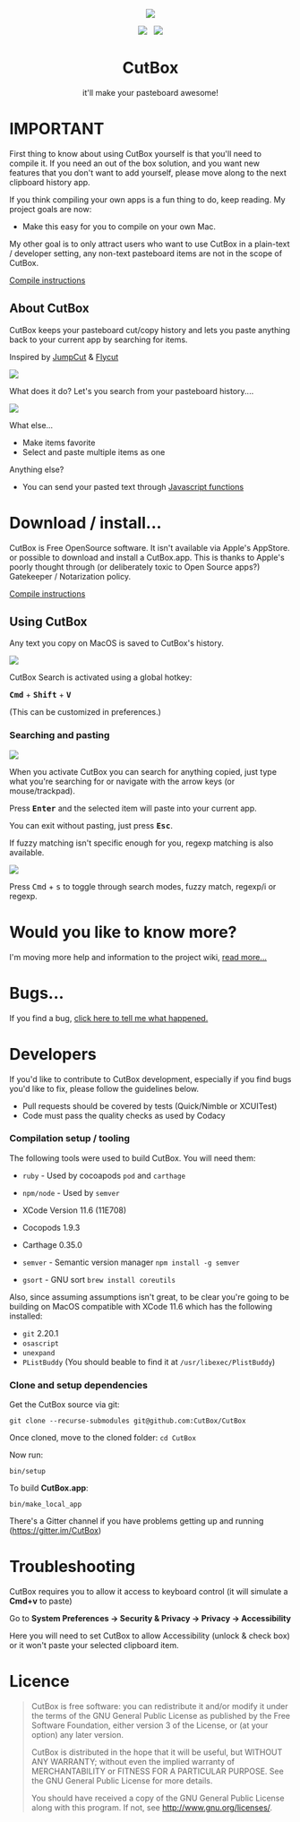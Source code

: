 <p align="center">
  <img src="CutBox/CutBox/GraphicAssets/cutbox-icon.png">
</p>

<p align="center">
  <a href="https://gitter.im/CutBox/Lobby" title="Chat about CutBox"/><img src="https://badges.gitter.im/cutbox/CutBox.png"/></a>
  &nbsp;
  <a href="https://www.codacy.com/app/cutbox/CutBox?utm_source=github.com&amp;utm_medium=referral&amp;utm_content=cutbox/CutBox&amp;utm_campaign=Badge_Grade"> <img src="https://api.codacy.com/project/badge/Grade/1e2514342ff44f24ab5e2eb8c79f4f2b"/> </a>
</p>

<div align="center">
  <h1>CutBox</h1>
  <p>it'll make your pasteboard awesome!</p>
</div>

# IMPORTANT

First thing to know about using CutBox yourself is that you'll need to compile it.  If you need an out of the box solution, and you want new features that you don't want to add yourself, please move along to the next clipboard history app.

If you think compiling your own apps is a fun thing to do, keep reading.  My project goals are now:

- Make this easy for you to compile on your own Mac.

My other goal is to only attract users who want to use CutBox in a plain-text / developer setting, any non-text pasteboard items are not in the scope of CutBox.

[Compile instructions](#compilation-setup--tooling)

## About CutBox

CutBox keeps your pasteboard cut/copy history and lets you paste
anything back to your current app by searching for items.

Inspired by [JumpCut](https://github.com/snark/jumpcut) & [Flycut](https://github.com/TermiT/Flycut)

![](CutBox/CutBox/GraphicAssets/cutbox-search-bar.png)

What does it do? Let's you search from your pasteboard history....

![](CutBox/CutBox/GraphicAssets/cutbox-search-fuzzy.png)

What else...

- Make items favorite
- Select and paste multiple items as one

Anything else?

- You can send your pasted text through [Javascript functions](https://github.com/cutbox/CutBox/wiki/Javascript-support)

# Download / install...

CutBox is Free OpenSource software. It isn't available via Apple's AppStore. or possible to download and install a CutBox.app. This is thanks to Apple's poorly thought through (or deliberately toxic to Open Source apps?) Gatekeeper / Notarization policy.

[Compile instructions](#compilation-setup--tooling)

## Using CutBox

Any text you copy on MacOS is saved to CutBox's history.

![](CutBox/CutBox/GraphicAssets/cutbox-menu.png)

CutBox Search is activated using a global hotkey:

<kbd>**Cmd**</kbd> + <kbd>**Shift**</kbd> + <kbd>**V**</kbd>

(This can be customized in preferences.)

### Searching and pasting

![](CutBox/CutBox/GraphicAssets/cutbox-search-fuzzy.png)

When you activate CutBox you can search for anything copied, just type
what you're searching for or navigate with the arrow keys (or
mouse/trackpad).

Press <kbd>**Enter**</kbd> and the selected item will paste into your
current app.

You can exit without pasting, just press <kbd>**Esc**</kbd>.

If fuzzy matching isn't specific enough for you, regexp matching is
also available.

![](CutBox/CutBox/GraphicAssets/cutbox-search-mode.gif)

Press <kbd>Cmd</kbd> + <kbd>s</kbd> to toggle through search modes,
fuzzy match, regexp/i or regexp.

# Would you like to know more?

I'm moving more help and information to the project wiki, [read more...](https://github.com/cutbox/CutBox/wiki)

# Bugs...

If you find a bug, [click here to tell me
what happened.](https://github.com/cutbox/CutBox/issues/new?template=ISSUE_TEMPLATE.md)

# Developers

If you'd like to contribute to CutBox development, especially if you find bugs you'd like to fix, please follow the guidelines below.

- Pull requests should be covered by tests (Quick/Nimble or XCUITest)
- Code must pass the quality checks as used by Codacy

### Compilation setup / tooling

The following tools were used to build CutBox. You will
need them:

- `ruby` - Used by cocoapods `pod` and `carthage`
- `npm/node` - Used by `semver`

- XCode Version 11.6 (11E708)
- Cocopods 1.9.3
- Carthage 0.35.0

- `semver` - Semantic version manager `npm install -g semver`
- `gsort` - GNU sort `brew install coreutils`

Also, since assuming assumptions isn't great,  to be clear you're going to be building on MacOS compatible with XCode 11.6 which has the following installed:

- `git` 2.20.1
- `osascript`
- `unexpand`
- `PListBuddy` (You should beable to find it at `/usr/libexec/PlistBuddy`)

### Clone and setup dependencies

Get the CutBox source via git:

    git clone --recurse-submodules git@github.com:CutBox/CutBox

Once cloned, move to the cloned folder: `cd CutBox`

Now run:

  `bin/setup`

To build **CutBox.app**:

  `bin/make_local_app`

There's a Gitter channel if you have problems getting up and running (https://gitter.im/CutBox)

# Troubleshooting

CutBox requires you to allow it access to keyboard control (it will simulate a **Cmd+v** to paste)

Go to **System Preferences -> Security & Privacy -> Privacy -> Accessibility**

Here you will need to set CutBox to allow Accessibility (unlock &
check box) or it won't paste your selected clipboard item.

# Licence

> CutBox is free software: you can redistribute it and/or modify
> it under the terms of the GNU General Public License as published by
> the Free Software Foundation, either version 3 of the License, or
> (at your option) any later version.
>
> CutBox is distributed in the hope that it will be useful,
> but WITHOUT ANY WARRANTY; without even the implied warranty of
> MERCHANTABILITY or FITNESS FOR A PARTICULAR PURPOSE.  See the
> GNU General Public License for more details.
>
> You should have received a copy of the GNU General Public License
> along with this program.  If not, see <http://www.gnu.org/licenses/>.
